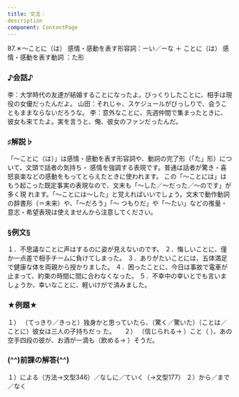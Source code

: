 ```yaml
---
title: 文法：
description
component: ContentPage
---
```



87.＊～ことに（は）
感情・感動を表す形容詞：ーい／ーな ＋ ことに（は） 感情・感動を表す動詞 ：た形
### ♪会話♪
李：大学時代の友達が結婚することになったよ。びっくりしたことに、相手は現役の女優だったんだよ。 山田：それじゃ、スケジュールがびっしりで、会うこともままならないだろうな。
李：意外なことに、先週仲間で集まったときに、彼女も来てたよ。実を言うと、俺、彼女のファンだったんだ。
### ♯解説♭
「～ことに（は）」は感情・感動を表す形容詞や、動詞の完了形（「た」形）について、文頭で話者の気持ち・ 感情を強調する表現です。普通は話者が驚き・喜怒哀楽などの感動をもってとらえたときに使われます。
この「～ことには」はもう起こった既定事実の表現なので、文末も「～した／～だった／～のです」が多く現 れます。「～ことには～した」と覚えればいいでしょう。文末で動作動詞の辞書形（＝未来）や、「～だろう」「～ つもりだ」や「～たい」などの推量・意志・希望表現は使えませんから注意してください。
### §例文§
１．不思議なことに声はするのに姿が見えないのです。
２．悔しいことに、僅か一点差で相手チームに負けてしまった。
３．ありがたいことには、五体満足で健康な体を両親から授かりました。
４．困ったことに、今日は事故で電車が止まって、約束の時間に間に合わなくなった。
５．不幸中の幸いとでも言いましょうか、幸いなことに、軽いけがで済みました。
### ★例題★
１） （てっきり／きっと）独身かと思っていたら、（驚く／驚いた）（ことは／ことに）彼女は三人の子持ちだっ
た。    
２） （信じられる→ ）こと（ ）、あの空手四段の彼が、お酒が一滴も（飲める→ ）そうだ。
### (^^)前課の解答(^^)
１）による（方法→文型346）／なしに／ていく（→文型177）
２）から／まで／なく
